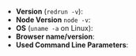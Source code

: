 <!--
Thank you for reporting an issue. Please fill in the template below. If unsure
about something, just do as best as you're able.
-->

- **Version** (`redrun -v`):
- **Node Version** `node -v`:
- **OS** (`uname -a` on Linux):
- **Browser name/version**:
- **Used Command Line Parameters**:
